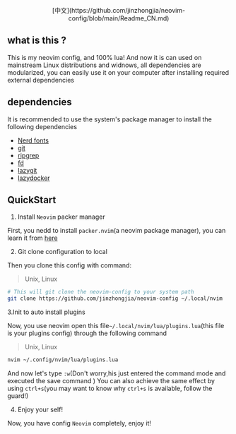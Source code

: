 <p align="center"> [中文](https://github.com/jinzhongjia/neovim-config/blob/main/Readme_CN.md) </p>

## what is this ?

This is my neovim config, and 100% lua!
And now it is can used on mainstream Linux distributions and widnows, all dependencies are modularized, you can easily use it on your computer after installing required external dependencies

## dependencies

It is recommended to use the system's package manager to install the following dependencies

- [Nerd fonts](https://www.nerdfonts.com/font-downloads)
- [git](https://git-scm.com/downloads)
- [ripgrep](https://github.com/BurntSushi/ripgrep)
- [fd](https://github.com/sharkdp/fd)
- [lazygit](https://github.com/jesseduffield/lazygit)
- [lazydocker](https://github.com/jesseduffield/lazydocker)

## QuickStart

1.  Install `Neovim` packer manager

First, you nedd to install `packer.nvim`(a neovim package manager), you can learn it from [here](https://github.com/wbthomason/packer.nvim#quickstart)

2. Git clone configuration to local

Then you clone this config with command:

> Unix, Linux

```bash
# This will git clone the neovim-config to your system path
git clone https://github.com/jinzhongjia/neovim-config ~/.local/nvim
```

3.Init to auto install plugins

Now, you use neovim open this file`~/.local/nvim/lua/plugins.lua`(this file is your plugins config) through the following command

> Unix, Linux

```bash
nvim ~/.config/nvim/lua/plugins.lua

```

And now let's type `:w`(Don't worry,his just entered the command mode and executed the save command )
You can also achieve the same effect by using `ctrl+s`(you may want to know why `ctrl+s` is available, follow the guard!)

4. Enjoy your self!

Now, you have config `Neovim` completely, enjoy it!
